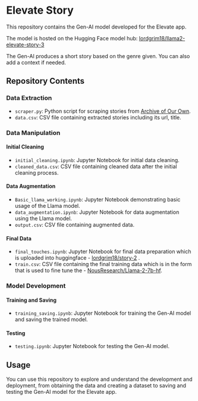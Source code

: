 # Elevate Story

This repository contains the Gen-AI model developed for the Elevate app. 

The model is hosted on the Hugging Face model hub: [lordgrim18/llama2-elevate-story-3](https://huggingface.co/lordgrim18/llama2-elevate-story-3/tree/main)

The Gen-AI produces a short story based on the genre given. You can also add a context if needed.

## Repository Contents

### Data Extraction

- `scraper.py`: Python script for scraping stories from [Archive of Our Own](https://archiveofourown.org/).
- `data.csv`: CSV file containing extracted stories including its url, title.

### Data Manipulation

#### Initial Cleaning

- `initial_cleaning.ipynb`: Jupyter Notebook for initial data cleaning.
- `cleaned_data.csv`: CSV file containing cleaned data after the initial cleaning process.

#### Data Augmentation

- `Basic_llama_working.ipynb`: Jupyter Notebook demonstrating basic usage of the Llama model.
- `data_augmentation.ipynb`: Jupyter Notebook for data augmentation using the Llama model.
- `output.csv`: CSV file containing augmented data.

#### Final Data

- `final_touches.ipynb`: Jupyter Notebook for final data preparation which is uploaded into huggingface - [lordgrim18/story-2](https://huggingface.co/datasets/lordgrim18/story-2) .
- `train.csv`: CSV file containing the final training data which is in the form that is used to fine tune the - [NousResearch/Llama-2-7b-hf](https://huggingface.co/NousResearch/Llama-2-7b-hf).

### Model Development

#### Training and Saving

- `training_saving.ipynb`: Jupyter Notebook for training the Gen-AI model and saving the trained model.

#### Testing

- `testing.ipynb`: Jupyter Notebook for testing the Gen-AI model.

## Usage

You can use this repository to explore and understand the development and deployment, from obtaining the data and creating a dataset to saving and testing the Gen-AI model for the Elevate app.
